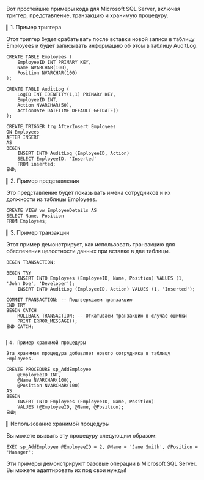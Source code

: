 Вот простейшие примеры кода для Microsoft SQL Server, включая триггер, представление, транзакцию и хранимую процедуру.

▎1. Пример триггера

Этот триггер будет срабатывать после вставки новой записи в таблицу Employees и будет записывать информацию об этом в таблицу AuditLog.

    CREATE TABLE Employees (
        EmployeeID INT PRIMARY KEY,
        Name NVARCHAR(100),
        Position NVARCHAR(100)
    );
    
    CREATE TABLE AuditLog (
        LogID INT IDENTITY(1,1) PRIMARY KEY,
        EmployeeID INT,
        Action NVARCHAR(50),
        ActionDate DATETIME DEFAULT GETDATE()
    );
    
    CREATE TRIGGER trg_AfterInsert_Employees
    ON Employees
    AFTER INSERT
    AS
    BEGIN
        INSERT INTO AuditLog (EmployeeID, Action)
        SELECT EmployeeID, 'Inserted'
        FROM inserted;
    END;


▎2. Пример представления

Это представление будет показывать имена сотрудников и их должности из таблицы Employees.

    CREATE VIEW vw_EmployeeDetails AS
    SELECT Name, Position
    FROM Employees;


▎3. Пример транзакции

Этот пример демонстрирует, как использовать транзакцию для обеспечения целостности данных при вставке в две таблицы.

    BEGIN TRANSACTION;
    
    BEGIN TRY
        INSERT INTO Employees (EmployeeID, Name, Position) VALUES (1, 'John Doe', 'Developer');
        INSERT INTO AuditLog (EmployeeID, Action) VALUES (1, 'Inserted');
    
    COMMIT TRANSACTION; -- Подтверждаем транзакцию
    END TRY
    BEGIN CATCH
        ROLLBACK TRANSACTION; -- Откатываем транзакцию в случае ошибки
        PRINT ERROR_MESSAGE();
    END CATCH;
    
    
    ▎4. Пример хранимой процедуры
    
    Эта хранимая процедура добавляет нового сотрудника в таблицу Employees.
    
    CREATE PROCEDURE sp_AddEmployee
        @EmployeeID INT,
        @Name NVARCHAR(100),
        @Position NVARCHAR(100)
    AS
    BEGIN
        INSERT INTO Employees (EmployeeID, Name, Position)
        VALUES (@EmployeeID, @Name, @Position);
    END;


▎Использование хранимой процедуры

Вы можете вызвать эту процедуру следующим образом:

    EXEC sp_AddEmployee @EmployeeID = 2, @Name = 'Jane Smith', @Position = 'Manager';


Эти примеры демонстрируют базовые операции в Microsoft SQL Server. Вы можете адаптировать их под свои нужды!
